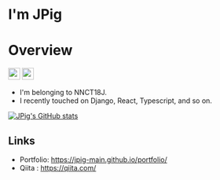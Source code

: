 # I'm JPig

# Overview

<img src="https://img.shields.io/badge/Age-18-red.svg" height="24px" /> <img src="https://img.shields.io/badge/School-NIT,Nagano College-blue.svg" height="24px" />

- I'm belonging to NNCT18J.
- I recently touched on Django, React, Typescript, and so on.

[![JPig's GitHub stats](https://github-readme-stats.vercel.app/api?username=JPig-Main)](https://github.com/anuraghazra/github-readme-stats)

## Links

- Portfolio: https://jpig-main.github.io/portfolio/
- Qiita : https://qiita.com/
